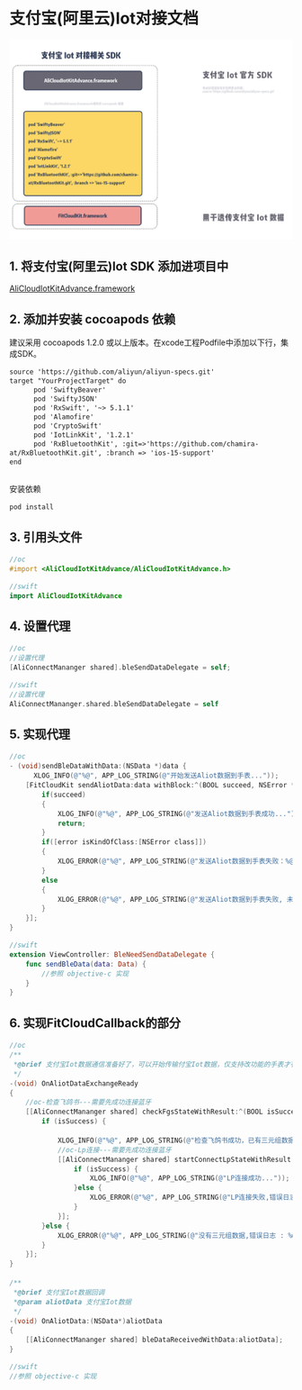 # 支付宝(阿里云)Iot对接文档

![支付宝 Iot 对接相关 SDK](media/aliot.png)

## 1. 将支付宝(阿里云)Iot SDK 添加进项目中

[AliCloudIotKitAdvance.framework](AliCloudIotKitAdvance.framework)

## 2. 添加并安装 cocoapods 依赖

建议采用 cocoapods 1.2.0 或以上版本。在xcode工程Podfile中添加以下行，集成SDK。

```
source 'https://github.com/aliyun/aliyun-specs.git'
target "YourProjectTarget" do
      pod 'SwiftyBeaver'
      pod 'SwiftyJSON'
      pod 'RxSwift', '~> 5.1.1'
      pod 'Alamofire'
      pod 'CryptoSwift'
      pod 'IotLinkKit', '1.2.1'
      pod 'RxBluetoothKit', :git=>'https://github.com/chamira-at/RxBluetoothKit.git', :branch => 'ios-15-support'
end
        
```

安装依赖

```
pod install
```

## 3. 引用头文件

```objective-c
//oc
#import <AliCloudIotKitAdvance/AliCloudIotKitAdvance.h>

```

```swift
//swift
import AliCloudIotKitAdvance
```

## 4. 设置代理

```objective-c
//oc
//设置代理
[AliConnectMananger shared].bleSendDataDelegate = self;

```

```swift
//swift
//设置代理
AliConnectMananger.shared.bleSendDataDelegate = self

```

## 5. 实现代理


```objective-c
//oc
- (void)sendBleDataWithData:(NSData *)data {
      XLOG_INFO(@"%@", APP_LOG_STRING(@"开始发送Aliot数据到手表..."));
    [FitCloudKit sendAliotData:data withBlock:^(BOOL succeed, NSError *error) {
        if(succeed)
        {
            XLOG_INFO(@"%@", APP_LOG_STRING(@"发送Aliot数据到手表成功..."));
            return;
        }
        if([error isKindOfClass:[NSError class]])
        {
            XLOG_ERROR(@"%@", APP_LOG_STRING(@"发送Aliot数据到手表失败：%@...", [error localizedDescription]));
        }
        else
        {
            XLOG_ERROR(@"%@", APP_LOG_STRING(@"发送Aliot数据到手表失败, 未知错误..."));
        }
    }];
}

```

```swift
//swift
extension ViewController: BleNeedSendDataDelegate {
    func sendBleData(data: Data) {
        //参照 objective-c 实现
    } 
}

```

## 6. 实现FitCloudCallback的部分

```objective-c
//oc
/**
 *@brief 支付宝Iot数据通信准备好了，可以开始传输付宝Iot数据，仅支持改功能的手表才有该回调
 */
-(void) OnAliotDataExchangeReady
{
    //oc-检查飞鸽书---需要先成功连接蓝牙
    [[AliConnectMananger shared] checkFgsStateWithResult:^(BOOL isSuccess, NSDictionary* data) {
        if (isSuccess) {
            
            XLOG_INFO(@"%@", APP_LOG_STRING(@"检查飞鸽书成功，已有三元组数据..."));
            //oc-Lp连接---需要先成功连接蓝牙
            [[AliConnectMananger shared] startConnectLpStateWithResult:^(BOOL isSuccess, NSDictionary* data) {
                if (isSuccess) {
                    XLOG_INFO(@"%@", APP_LOG_STRING(@"LP连接成功..."));
                }else {
                    XLOG_ERROR(@"%@", APP_LOG_STRING(@"LP连接失败,错误日志 : %@...", data[@"msg"]));
                }
            }];
        }else {
            XLOG_ERROR(@"%@", APP_LOG_STRING(@"没有三元组数据,错误日志 : %@...", data[@"msg"]));
        }
    }];
}

/**
 *@brief 支付宝Iot数据回调
 *@param aliotData 支付宝Iot数据
 */
-(void) OnAliotData:(NSData*)aliotData
{
    [[AliConnectMananger shared] bleDataReceivedWithData:aliotData];
}

```

```swift
//swift
//参照 objective-c 实现

```